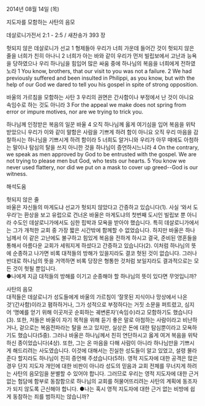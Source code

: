 2014년 08월 14일 (목)

지도자를 모함하는 사탄의 음모



데살로니가전서 2:1 - 2:5 / 새찬송가 393 장


헛되지 않은 데살로니가 선교 
1 형제들아 우리가 너희 가운데 들어간 것이 헛되지 않은 줄을 너희가 친히 아나니 2 너희가 아는 바와 같이 우리가 먼저 빌립보에서 고난과 능욕을 당하였으나 우리 하나님을 힘입어 많은 싸움 중에 하나님의 복음을 너희에게 전하였노라
1 You know, brothers, that our visit to you was not a failure. 2 We had previously suffered and been insulted in Philippi, as you know, but with the help of our God we dared to tell you his gospel in spite of strong opposition.  

바울의 가르침을 모함하는 사탄 
3 우리의 권면은 간사함이나 부정에서 난 것이 아니요 속임수로 하는 것도 아니라
3 For the appeal we make does not spring from error or impure motives, nor are we trying to trick you.

하나님께 인정받은 복음의 일꾼 바울
4 오직 하나님께 옳게 여기심을 입어 복음을 위탁 받았으니 우리가 이와 같이 말함은 사람을 기쁘게 하려 함이 아니요 오직 우리 마음을 감찰하시는 하나님을 기쁘시게 하려 함이라 5 너희도 알거니와 우리가 아무 때에도 아첨하는 말이나 탐심의 탈을 쓰지 아니한 것을 하나님이 증언하시느니라
4 On the contrary, we speak as men approved by God to be entrusted with the gospel. We are not trying to please men but God, who tests our hearts. 5 You know we never used flattery, nor did we put on a mask to cover up greed--God is our witness.

해석도움





헛되지 않은 줄  
바울은 자신들의 마게도냐 선교가 헛되지 않았다고 간증하고 있습니다(1). 사실 ‘와서 도우라’는 환상을 보고 유럽으로 건너온 바울은 마게도냐의 첫번째 도시인 빌립보 뿐 아니라 수도인 데살로니가에서도 심한 핍박과 모욕을 받아야 했습니다. 특히 데살로니가에서는 그가 개척한 교회 중 가장 짧은 시간밖에 함께할 수 없었습니다. 하지만 바울은 하나님께서 이 같은 고난에도 불구하고 힘있게 복음을 전하게 하시고 결국, 준비된 영혼들을 통해서 아름다운 교회가 세워지게 하셨다고 간증하고 있습니다(2). 이처럼 하나님의 뜻에 순종하고 나가면 비록 대적들의 방해가 있을지라도 결코 헛된 것이 없습니다. 그러나 반대로 하나님의 뜻을 거역하면 비록 당장은 형통한 것처럼 보일지라도 결과적으로는 모든 것이 헛될 뿐입니다.  
●나에게 지금 대적들의 방해를 이기고 순종해야 할 하나님의 뜻이 있다면 무엇입니까?

사탄의 음모  
대적들은 데살로니가 성도들에게 바울의 가르침이 ‘잘못된 지식이나 망상에서 나온 것’(간사함)이라고 폄하하거나, 그가 성적으로 부정하다는 거짓 소문을 퍼트렸고, 심지어 ‘명예를 얻기 위해 이곳저곳 순회하는 궤변론자’(속임수)라고 모함하기도 했습니다(3). 또한, 저들은 바울이 자기 목적을 위해 듣기 좋은 말로 아첨하는 사람이라고 비난하거나, 겉으로는 복음전파라는 탈을 쓰고 있지만, 실상은 돈에 대한 탐심뿐이라고 모욕하기도 했습니다(5중). 그러나 바울은 하나님께서 친히 연단하시고 옳게 여겨 복음을 위탁하신 종이었습니다(4상). 또한, 그는 온 마음을 다해 사람이 아니라 하나님만을 기쁘시게 해드리려는 사도였습니다. 이것에 대해서는 진실한 성도들이 알고 있었고, 설령 몰라준다 할지라도 하나님이 친히 증언해 주셨습니다(5하). 영적 지도자에 대한 공격은 많은 경우 단지 지도자 개인에 대한 비판이 아니라 성도의 믿음과 교회 전체를 무너지게 하려는 사탄의 음모임을 분별할 수 있어야 합니다. 그러므로 우리는 영적 지도자에 대한 근거 없는 험담에 함부로 동참함으로 하나님의 교회를 허물어뜨리려는 사탄의 계획에 동조자가 되지 않도록 근신해야 합니다. 
●나는 혹시 영적 지도자에 대한 근거 없는 비방에 쉽게 동참하는 죄를 범하지는 않습니까?